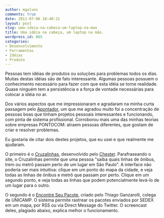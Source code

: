 ```yaml
---
author: mgalves
comments: true
date: 2011-07-06 18:40:21
layout: post
slug: uma-ideia-na-cabeca-um-laptop-na-mao
title: Uma idéia na cabeça, um laptop na mão.
wordpress_id: 865
categories:
- Desenvolvimento
- Ferramentas
- Idéias
- Produto
---
```


Pessoas tem idéias de produtos ou soluções para problemas todos os dias. Muitas destas idéias são de fato interessante. Algumas pessoas possuem o conhecimento necessário para fazer com que esta idéia se torne realidade. Quase ninguém tem a persistência e a força de vontade necessárias para colocar a idéia no ar.

Dos vários aspectos que me impressionaram e agradaram na minha curta passagem pelo [Apontador](http://apontador.com.br), um que me agradou muito foi a concentração de pessoas boas que tinham projetos pessoais interessantes e funcionando, com pinta de sistema profissional. Corroborou mais uma das minhas teorias sobre empresas PONTOCOM: atraem pessoas diferentes, que gostam de criar e resolver problemas.

Eu gostaria de citar dois destes projetos, que eu usei e que realmente me ajudaram.

O primeiro é o [Cruzalinhas](http://www.cruzalinhas.com/), desenvolvido pelo [Chester](http://chester.blog.br/sobre). Parafraseando o site, o Cruzalinhas permite que uma pessoa "saiba quais linhas de ônibus, trem ou metrô passam perto de um lugar em São Paulo". A interface não poderia ser mais intuitiva: clique em um ponto do mapa da cidade, e veja todas as linhas de ônibus e metrô que passam por perto. Clique em um segundo ponto, e veja todas as linhas que podem potencialmente levá-lo de um lugar para o outro.

O segundo é o [Encontre Seu Pacote](http://www.encontreseupacote.com.br/), criado pelo Thiago Ganzarolli, colega de UNICAMP. O sistema permite rastrear os pacotes enviados por SEDEX em um mapa, por RSS ou via Direct Message do Twitter. O screencast deles, plagiado abaixo, explica melhor o funcionamento.


